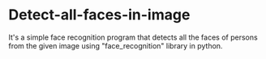 # Detect-all-faces-in-image
It's a simple face recognition program that detects all the faces of persons from the given image using "face_recognition" library in python.
